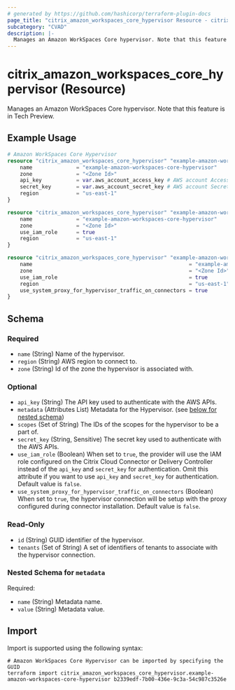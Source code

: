 ```yaml
---
# generated by https://github.com/hashicorp/terraform-plugin-docs
page_title: "citrix_amazon_workspaces_core_hypervisor Resource - citrix"
subcategory: "CVAD"
description: |-
  Manages an Amazon WorkSpaces Core hypervisor. Note that this feature is in Tech Preview.
---
```


# citrix_amazon_workspaces_core_hypervisor (Resource)

Manages an Amazon WorkSpaces Core hypervisor. Note that this feature is in Tech Preview.

## Example Usage

```terraform
# Amazon WorkSpaces Core Hypervisor
resource "citrix_amazon_workspaces_core_hypervisor" "example-amazon-workspaces-core-hypervisor-using-api-key" {
    name              = "example-amazon-workspaces-core-hypervisor"
    zone              = "<Zone Id>"
    api_key           = var.aws_account_access_key # AWS account Access Key from variable
    secret_key        = var.aws_account_secret_key # AWS account Secret Key from variable
    region            = "us-east-1"
}

resource "citrix_amazon_workspaces_core_hypervisor" "example-amazon-workspaces-core-hypervisor-using-role-based-auth" {
    name              = "example-amazon-workspaces-core-hypervisor"
    zone              = "<Zone Id>"
    use_iam_role      = true
    region            = "us-east-1"
}

resource "citrix_amazon_workspaces_core_hypervisor" "example-amazon-workspaces-core-hypervisor-using-connector-proxy" {
    name                                                  = "example-amazon-workspaces-core-hypervisor"
    zone                                                  = "<Zone Id>"
    use_iam_role                                          = true
    region                                                = "us-east-1"
    use_system_proxy_for_hypervisor_traffic_on_connectors = true
}
```

<!-- schema generated by tfplugindocs -->
## Schema

### Required

- `name` (String) Name of the hypervisor.
- `region` (String) AWS region to connect to.
- `zone` (String) Id of the zone the hypervisor is associated with.

### Optional

- `api_key` (String) The API key used to authenticate with the AWS APIs.
- `metadata` (Attributes List) Metadata for the Hypervisor. (see [below for nested schema](#nestedatt--metadata))
- `scopes` (Set of String) The IDs of the scopes for the hypervisor to be a part of.
- `secret_key` (String, Sensitive) The secret key used to authenticate with the AWS APIs.
- `use_iam_role` (Boolean) When set to `true`, the provider will use the IAM role configured on the Citrix Cloud Connector or Delivery Controller instead of the `api_key` and `secret_key` for authentication. Omit this attribute if you want to use `api_key` and `secret_key` for authentication. Default value is `false`.
- `use_system_proxy_for_hypervisor_traffic_on_connectors` (Boolean) When set to `true`, the hypervisor connection will be setup with the proxy configured during connector installation. Default value is `false`.

### Read-Only

- `id` (String) GUID identifier of the hypervisor.
- `tenants` (Set of String) A set of identifiers of tenants to associate with the hypervisor connection.

<a id="nestedatt--metadata"></a>
### Nested Schema for `metadata`

Required:

- `name` (String) Metadata name.
- `value` (String) Metadata value.

## Import

Import is supported using the following syntax:

```shell
# Amazon WorkSpaces Core Hypervisor can be imported by specifying the GUID
terraform import citrix_amazon_workspaces_core_hypervisor.example-amazon-workspaces-core-hypervisor b2339edf-7b00-436e-9c3a-54c987c3526e
```